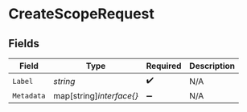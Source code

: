 # CreateScopeRequest


## Fields

| Field                    | Type                     | Required                 | Description              |
| ------------------------ | ------------------------ | ------------------------ | ------------------------ |
| `Label`                  | *string*                 | :heavy_check_mark:       | N/A                      |
| `Metadata`               | map[string]*interface{}* | :heavy_minus_sign:       | N/A                      |